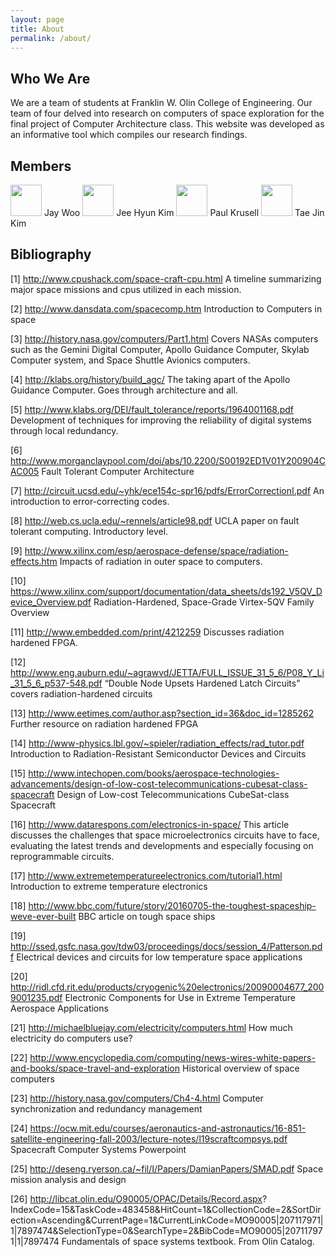 ```yaml
---
layout: page
title: About
permalink: /about/
---
```


## Who We Are

We are a team of students at Franklin W. Olin College of Engineering. Our team of four delved into research on computers of space exploration for the final project of Computer Architecture class. This website was developed as an informative tool which compiles our research findings.

## Members
<a href="https://github.com/jay-woo">
<img src="https://avatars1.githubusercontent.com/u/6502489?v=3&s=400" width="50" height="50" border="0"></a> Jay Woo

<a href="https://github.com/cielocean/">
<img src="https://avatars2.githubusercontent.com/u/10675402?v=3&s=140" width="50" height="50" border="0"></a> Jee Hyun Kim

<a href="https://github.com/krusellp">
<img src="https://avatars0.githubusercontent.com/u/9259657?v=3&s=400" width="50" height="50" border="0"></a> Paul Krusell

<a href="https://github.com/tj-kim">
<img src="https://avatars2.githubusercontent.com/u/15219241?v=3&s=400" width="50" height="50" border="0"></a> Tae Jin Kim


## Bibliography

[1] http://www.cpushack.com/space-craft-cpu.html
A timeline summarizing major space missions and cpus utilized in each mission.


[2] http://www.dansdata.com/spacecomp.htm
Introduction to Computers in space


[3] http://history.nasa.gov/computers/Part1.html
Covers NASAs computers such as the Gemini Digital Computer, Apollo Guidance Computer, Skylab Computer system, and Space Shuttle Avionics computers.


[4] http://klabs.org/history/build_agc/
The taking apart of the Apollo Guidance Computer. Goes through architecture and all.


[5] http://www.klabs.org/DEI/fault_tolerance/reports/1964001168.pdf
Development of techniques for improving the reliability of digital systems through local redundancy.


[6] http://www.morganclaypool.com/doi/abs/10.2200/S00192ED1V01Y200904CAC005 
Fault Tolerant Computer Architecture


[7] http://circuit.ucsd.edu/~yhk/ece154c-spr16/pdfs/ErrorCorrectionI.pdf
An introduction to error-correcting codes.


[8] http://web.cs.ucla.edu/~rennels/article98.pdf
UCLA paper on fault tolerant computing. Introductory level.


[9] http://www.xilinx.com/esp/aerospace-defense/space/radiation-effects.htm
Impacts of radiation in outer space to computers.


[10] https://www.xilinx.com/support/documentation/data_sheets/ds192_V5QV_Device_Overview.pdf
Radiation-Hardened, Space-Grade Virtex-5QV Family Overview


[11] http://www.embedded.com/print/4212259
Discusses radiation hardened FPGA.


[12] http://www.eng.auburn.edu/~agrawvd/JETTA/FULL_ISSUE_31_5_6/P08_Y_Li_31_5_6_p537-548.pdf
“Double Node Upsets Hardened Latch Circuits” covers radiation-hardened circuits


[13] http://www.eetimes.com/author.asp?section_id=36&doc_id=1285262
Further resource on radiation hardened FPGA


[14] http://www-physics.lbl.gov/~spieler/radiation_effects/rad_tutor.pdf
Introduction to Radiation-Resistant Semiconductor Devices and Circuits


[15] http://www.intechopen.com/books/aerospace-technologies-advancements/design-of-low-cost-telecommunications-cubesat-class-spacecraft
Design of Low-cost Telecommunications CubeSat-class Spacecraft

[16] http://www.datarespons.com/electronics-in-space/
This article discusses the challenges that space microelectronics circuits have to face, evaluating the latest trends and developments and especially focusing on reprogrammable circuits.

[17] http://www.extremetemperatureelectronics.com/tutorial1.html
Introduction to extreme temperature electronics


[18] http://www.bbc.com/future/story/20160705-the-toughest-spaceship-weve-ever-built
BBC article on tough space ships


[19] http://ssed.gsfc.nasa.gov/tdw03/proceedings/docs/session_4/Patterson.pdf
Electrical devices and circuits for low temperature space applications


[20] http://ridl.cfd.rit.edu/products/cryogenic%20electronics/20090004677_2009001235.pdf
Electronic Components for Use in Extreme Temperature Aerospace Applications 


[21] http://michaelbluejay.com/electricity/computers.html
How much electricity do computers use?


[22] http://www.encyclopedia.com/computing/news-wires-white-papers-and-books/space-travel-and-exploration
Historical overview of space computers


[23] http://history.nasa.gov/computers/Ch4-4.html
Computer synchronization and redundancy management


[24] https://ocw.mit.edu/courses/aeronautics-and-astronautics/16-851-satellite-engineering-fall-2003/lecture-notes/l19scraftcompsys.pdf
Spacecraft Computer Systems Powerpoint


[25] http://deseng.ryerson.ca/~fil/I/Papers/DamianPapers/SMAD.pdf
Space mission analysis and design


[26] http://libcat.olin.edu/O90005/OPAC/Details/Record.aspx?
IndexCode=15&TaskCode=483458&HitCount=1&CollectionCode=2&SortDirection=Ascending&CurrentPage=1&CurrentLinkCode=MO90005|207117971|1|7897474&SelectionType=0&SearchType=2&BibCode=MO90005|207117971|1|7897474
Fundamentals of space systems textbook. From Olin Catalog.

